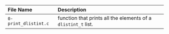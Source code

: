 | File Name | Description |
| :-------- | :---------- |
| `0-print_dlistint.c` |  function that prints all the elements of a `dlistint_t` list. |
